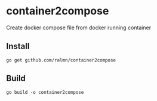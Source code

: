 # container2compose
Create docker compose file from docker running container


## Install

`go get github.com/ralmn/container2compose`

## Build

`go build -o container2compose`